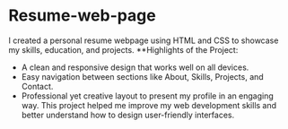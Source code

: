 # Resume-web-page
I created a personal resume webpage using HTML and CSS to showcase my skills, education, and projects.
**Highlights of the Project:
- A clean and responsive design that works well on all devices.
- Easy navigation between sections like About, Skills, Projects, and Contact.
- Professional yet creative layout to present my profile in an engaging way.
This project helped me improve my web development skills and better understand how to design user-friendly interfaces.
